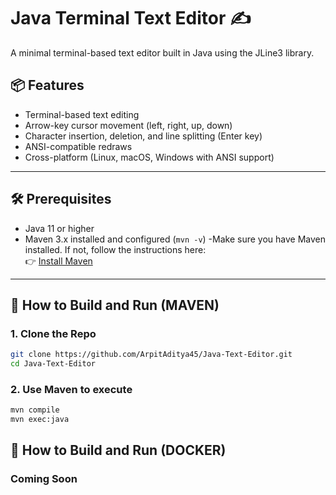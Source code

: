 # Java Terminal Text Editor ✍️

A minimal terminal-based text editor built in Java using the JLine3 library.

## 📦 Features

- Terminal-based text editing
- Arrow-key cursor movement (left, right, up, down)
- Character insertion, deletion, and line splitting (Enter key)
- ANSI-compatible redraws
- Cross-platform (Linux, macOS, Windows with ANSI support)

---

## 🛠 Prerequisites

- Java 11 or higher
- Maven 3.x installed and configured (`mvn -v`)
  -Make sure you have Maven installed. If not, follow the instructions here:  
  👉 [Install Maven](https://maven.apache.org/install.html)

---

## 🚀 How to Build and Run (MAVEN)

### 1. Clone the Repo

```bash
git clone https://github.com/ArpitAditya45/Java-Text-Editor.git
cd Java-Text-Editor
```

### 2. Use Maven to execute

```bash
mvn compile
mvn exec:java
```

## 🚀 How to Build and Run (DOCKER)

### Coming Soon
